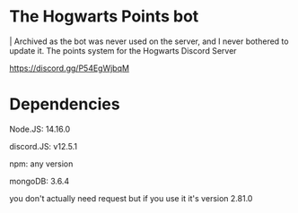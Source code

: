 # The Hogwarts Points bot
| Archived as the bot was never used on the server, and I never bothered to update it.
The points system for the Hogwarts Discord Server

https://discord.gg/P54EgWjbqM
# Dependencies
Node.JS: 14.16.0

discord.JS: v12.5.1

npm: any version

mongoDB: 3.6.4

you don't actually need request but if you use it it's version 2.81.0

